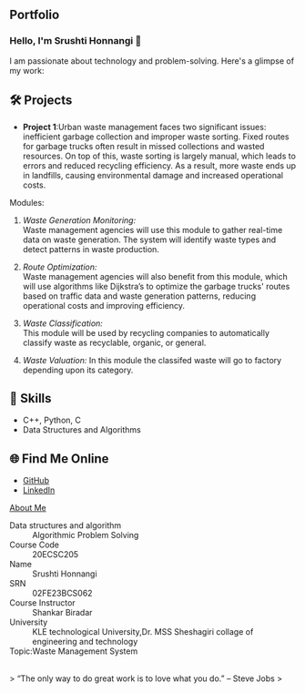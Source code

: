 ## Portfolio

### Hello, I'm Srushti Honnangi 👋

I am passionate about technology and problem-solving. Here's a glimpse of my work:

## 🛠️ Projects
- **Project 1**:Urban waste management faces two significant issues: inefficient garbage collection and
 improper waste sorting. Fixed routes for garbage trucks often result in missed collections and wasted resources.
  On top of this, waste sorting is largely manual, which leads to errors and reduced recycling efficiency. 
  As a result, more waste ends up in landfills, causing environmental damage and increased operational costs.

Modules:
1. *Waste Generation Monitoring:*  
   Waste management agencies will use this module to gather real-time data on waste generation. The system will identify waste types and detect patterns in waste production.
   
2. *Route Optimization:*  
   Waste management agencies will also benefit from this module, which will use algorithms like Dijkstra’s to optimize the garbage trucks' routes based on traffic data and waste generation patterns, reducing operational costs and improving efficiency.

3. *Waste Classification:*  
   This module will be used by recycling companies to automatically classify waste as recyclable, organic, or general. 

3. *Waste Valuation:* 
    In this module the classifed waste will go to factory depending upon its category.



## 🚀 Skills
- C++, Python, C
- Data Structures and Algorithms


## 🌐 Find Me Online
- [GitHub](https://github.com/your-github-srushtiH-01)
- [LinkedIn](https://linkedin.com/in/srushti-honnangi)


[About Me](about.md)

<dl>
<dt>Data structures and algorithm</dt>
<dd>Algorithmic Problem Solving</dd>
<dt>Course Code</dt>
<dd>20ECSC205</dd>
<dt>Name</dt>
<dd>Srushti Honnangi</dd>
<dt>SRN</dt>
<dd>02FE23BCS062</dd>
<dt>Course Instructor</dt>
<dd>Shankar Biradar</dd>
<dt>University</dt>
<dd>KLE technological University,Dr. MSS Sheshagiri collage of engineering and technology</dd>
<dt>Topic:Waste Management System</dt>
</dl>

<br> 
> “The only way to do great work is to love what you do.” – Steve Jobs
>
